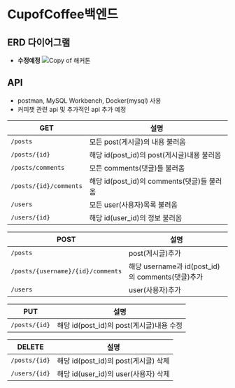 # CupofCoffee백엔드

## ERD 다이어그램
+ **수정예정**
  ![Copy of 해커톤](https://github.com/likelion-a-cup-of-coffee/back/assets/98319061/e80c7a29-c2c1-4a6b-a152-7a10226a228f)


## API

+ postman, MySQL Workbench, Docker(mysql) 사용
+ 커피챗 관련 api 및 추가적인 api 추가 예정

| GET                    | 설명                                |
|------------------------|-----------------------------------|
| `/posts`               | 모든 post(게시글)의 내용 불러옴              |
| `/posts/{id}`          | 해당 id(post_id)의 post(게시글)내용 불러옴   |
| `/posts/comments`      | 모든 comments(댓글)들 불러옴              |
| `/posts/{id}/comments` | 해당 id(post_id)의 comments(댓글)들 불러옴 |
| `/users`               | 모든 user(사용자)목록 불러옴                |
| `/users/{id}`          | 해당 id(user_id)의 정보 불러옴            |

| POST                              | 설명                        |
|-----------------------------------|---------------------------|
| `/posts`                          | post(게시글)추가               |
| `/posts/{username}/{id}/comments` | 해당 username과 id(post_id)의 comments(댓글)추가 |
| `/users`                          | user(사용자)추가               |

| PUT           | 설명                             |
|---------------|--------------------------------|
| `/posts/{id}` | 해당 id(post_id)의 post(게시글)내용 수정 |

| DELETE        | 설명                           |
|---------------|------------------------------|
| `/posts/{id}` | 해당 id(post_id)의 post(게시글) 삭제 |
| `/users/{id}` | 해당 id(user_id)의 user(사용자) 삭제 |

